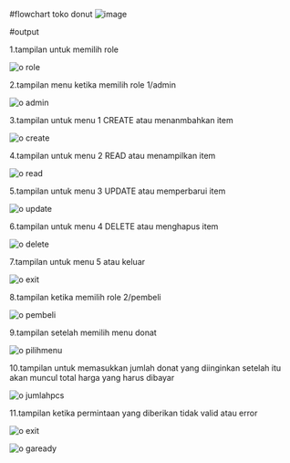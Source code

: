 #flowchart toko donut
![image](https://github.com/anitares/tokodonut/assets/144813869/d2b6c1b3-3808-4593-b310-6caa5ef83ba1)


#output 

1.tampilan untuk memilih role

![o role](https://github.com/anitares/tokodonut/assets/144813869/7197afdb-0d5d-4974-b553-40c805cfc590)


2.tampilan menu ketika memilih role 1/admin

![o admin](https://github.com/anitares/tokodonut/assets/144813869/18fdf90c-691a-4411-8408-8bdbe4a36b32)


3.tampilan untuk menu 1 CREATE atau menanmbahkan item

![o create](https://github.com/anitares/tokodonut/assets/144813869/4edafca1-106c-4724-9d57-89a3fc358b0b)


4.tampilan untuk menu 2 READ atau menampilkan item

![o read](https://github.com/anitares/tokodonut/assets/144813869/147b2aa9-5fd2-4792-af24-f7dc95d95494)


5.tampilan untuk menu 3 UPDATE atau memperbarui item

![o update](https://github.com/anitares/tokodonut/assets/144813869/7dea9a96-3fa0-42ba-a3d5-4b32a2aaf841)


6.tampilan untuk menu 4 DELETE atau menghapus item

![o delete](https://github.com/anitares/tokodonut/assets/144813869/941bcd84-d49c-4d3c-ac29-adc6309622a3)

7.tampilan untuk menu 5 atau keluar

![o exit](https://github.com/anitares/tokodonut/assets/144813869/50a6e546-93bc-42d2-b040-25bc083ddf79)


8.tampilan ketika memilih role 2/pembeli

![o pembeli](https://github.com/anitares/tokodonut/assets/144813869/83e46957-37b4-4fdd-a546-3482a974cd38)


9.tampilan setelah memilih menu donat

![o pilihmenu](https://github.com/anitares/tokodonut/assets/144813869/482c957f-4f17-49ed-8053-37d4f678f485)


10.tampilan untuk memasukkan jumlah donat yang diinginkan setelah itu akan muncul total harga yang harus dibayar

![o jumlahpcs](https://github.com/anitares/tokodonut/assets/144813869/474f0c8e-0d4e-469f-82d2-c19ae3af8a04)


11.tampilan ketika permintaan yang diberikan tidak valid atau error

![o exit](https://github.com/anitares/tokodonut/assets/144813869/09b8ab08-0ee7-49d7-b80c-15c2976ff8b0)

![o gaready](https://github.com/anitares/tokodonut/assets/144813869/3e29f15e-ac43-4f08-b0a7-fbe520e4812c)





